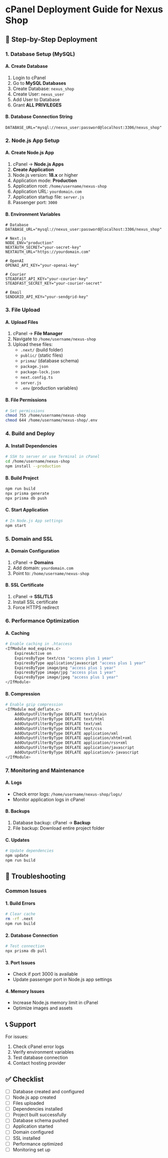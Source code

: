 # cPanel Deployment Guide for Nexus Shop

## 🚀 Step-by-Step Deployment

### 1. Database Setup (MySQL)

#### A. Create Database
1. Login to cPanel
2. Go to **MySQL Databases**
3. Create Database: `nexus_shop`
4. Create User: `nexus_user`
5. Add User to Database
6. Grant **ALL PRIVILEGES**

#### B. Database Connection String
```env
DATABASE_URL="mysql://nexus_user:password@localhost:3306/nexus_shop"
```

### 2. Node.js App Setup

#### A. Create Node.js App
1. cPanel → **Node.js Apps**
2. **Create Application**
3. Node.js version: **18.x** or higher
4. Application mode: **Production**
5. Application root: `/home/username/nexus-shop`
6. Application URL: `yourdomain.com`
7. Application startup file: `server.js`
8. Passenger port: `3000`

#### B. Environment Variables
```env
# Database
DATABASE_URL="mysql://nexus_user:password@localhost:3306/nexus_shop"

# Next.js
NODE_ENV="production"
NEXTAUTH_SECRET="your-secret-key"
NEXTAUTH_URL="https://yourdomain.com"

# OpenAI
OPENAI_API_KEY="your-openai-key"

# Courier
STEADFAST_API_KEY="your-courier-key"
STEADFAST_SECRET_KEY="your-courier-secret"

# Email
SENDGRID_API_KEY="your-sendgrid-key"
```

### 3. File Upload

#### A. Upload Files
1. cPanel → **File Manager**
2. Navigate to `/home/username/nexus-shop`
3. Upload these files:
   - `.next/` (build folder)
   - `public/` (static files)
   - `prisma/` (database schema)
   - `package.json`
   - `package-lock.json`
   - `next.config.ts`
   - `server.js`
   - `.env` (production variables)

#### B. File Permissions
```bash
# Set permissions
chmod 755 /home/username/nexus-shop
chmod 644 /home/username/nexus-shop/.env
```

### 4. Build and Deploy

#### A. Install Dependencies
```bash
# SSH to server or use Terminal in cPanel
cd /home/username/nexus-shop
npm install --production
```

#### B. Build Project
```bash
npm run build
npx prisma generate
npx prisma db push
```

#### C. Start Application
```bash
# In Node.js App settings
npm start
```

### 5. Domain and SSL

#### A. Domain Configuration
1. cPanel → **Domains**
2. Add domain: `yourdomain.com`
3. Point to: `/home/username/nexus-shop`

#### B. SSL Certificate
1. cPanel → **SSL/TLS**
2. Install SSL certificate
3. Force HTTPS redirect

### 6. Performance Optimization

#### A. Caching
```bash
# Enable caching in .htaccess
<IfModule mod_expires.c>
    ExpiresActive on
    ExpiresByType text/css "access plus 1 year"
    ExpiresByType application/javascript "access plus 1 year"
    ExpiresByType image/png "access plus 1 year"
    ExpiresByType image/jpg "access plus 1 year"
    ExpiresByType image/jpeg "access plus 1 year"
</IfModule>
```

#### B. Compression
```bash
# Enable gzip compression
<IfModule mod_deflate.c>
    AddOutputFilterByType DEFLATE text/plain
    AddOutputFilterByType DEFLATE text/html
    AddOutputFilterByType DEFLATE text/xml
    AddOutputFilterByType DEFLATE text/css
    AddOutputFilterByType DEFLATE application/xml
    AddOutputFilterByType DEFLATE application/xhtml+xml
    AddOutputFilterByType DEFLATE application/rss+xml
    AddOutputFilterByType DEFLATE application/javascript
    AddOutputFilterByType DEFLATE application/x-javascript
</IfModule>
```

### 7. Monitoring and Maintenance

#### A. Logs
- Check error logs: `/home/username/nexus-shop/logs/`
- Monitor application logs in cPanel

#### B. Backups
1. Database backup: cPanel → **Backup**
2. File backup: Download entire project folder

#### C. Updates
```bash
# Update dependencies
npm update
npm run build
```

## 🔧 Troubleshooting

### Common Issues

#### 1. Build Errors
```bash
# Clear cache
rm -rf .next
npm run build
```

#### 2. Database Connection
```bash
# Test connection
npx prisma db pull
```

#### 3. Port Issues
- Check if port 3000 is available
- Update passenger port in Node.js app settings

#### 4. Memory Issues
- Increase Node.js memory limit in cPanel
- Optimize images and assets

## 📞 Support

For issues:
1. Check cPanel error logs
2. Verify environment variables
3. Test database connection
4. Contact hosting provider

## ✅ Checklist

- [ ] Database created and configured
- [ ] Node.js app created
- [ ] Files uploaded
- [ ] Dependencies installed
- [ ] Project built successfully
- [ ] Database schema pushed
- [ ] Application started
- [ ] Domain configured
- [ ] SSL installed
- [ ] Performance optimized
- [ ] Monitoring set up
